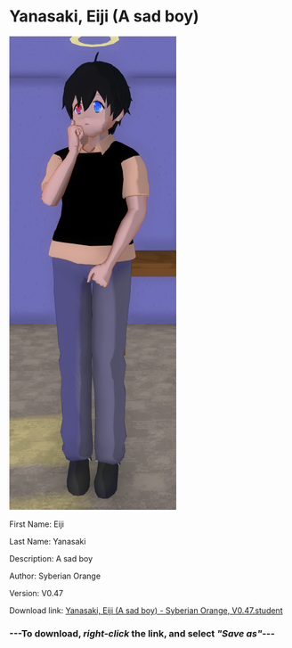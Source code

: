 # Yanasaki, Eiji (A sad boy)

<img src="https://raw.githubusercontent.com/Arbiter1223/Daigaku-Gurashi-Custom-Students/master/Students/Files/Yanasaki%2C%20Eiji%20(A%20sad%20boy).png" title="Yanasaki, Eiji (A sad boy) - Syberian Orange, V0.47">

First Name: Eiji

Last Name: Yanasaki

Description: A sad boy

Author: Syberian Orange

Version: V0.47

Download link: <a href="https://raw.githubusercontent.com/Arbiter1223/Daigaku-Gurashi-Custom-Students/master/Students/Files/Yanasaki%2C%20Eiji%20(A%20sad%20boy)%20-%20Syberian%20Orange%2C%20V0.47.student">Yanasaki, Eiji (A sad boy) - Syberian Orange, V0.47.student</a>

### ---**To download, _right-click_ the link, and select _"Save as"_**---
